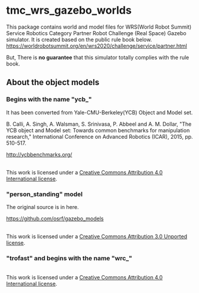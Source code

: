 # tmc_wrs_gazebo_worlds

This package contains world and model files for WRS(World Robot Summit) Service Robotics Category Partner Robot Challenge (Real Space) Gazebo simulator. It is created based on the public rule book below. \
https://worldrobotsummit.org/en/wrs2020/challenge/service/partner.html

But, There is **no guarantee** that this simulator totally complies with the rule book.

## About the object models

### Begins with the name "ycb_"

It has been converted from Yale-CMU-Berkeley(YCB) Object and Model set.

B. Calli, A. Singh, A. Walsman, S. Srinivasa, P. Abbeel and A. M. Dollar, "The YCB object and Model set: Towards
common benchmarks for manipulation research," International Conference on Advanced Robotics (ICAR), 2015, pp. 510-517.

http://ycbbenchmarks.org/

<br />This work is licensed under a <a rel="license" href="https://creativecommons.org/licenses/by/4.0/">Creative Commons Attribution 4.0 International license</a>.

### "person_standing" model

The original source is in here.

https://github.com/osrf/gazebo_models

<br />This work is licensed under a <a rel="license" href="https://creativecommons.org/licenses/by/3.0/">Creative Commons Attribution 3.0 Unported license</a>.

### "trofast" and begins with the name "wrc_"

<br />This work is licensed under a <a rel="license" href="https://creativecommons.org/licenses/by/4.0/">Creative Commons Attribution 4.0 International license</a>.
